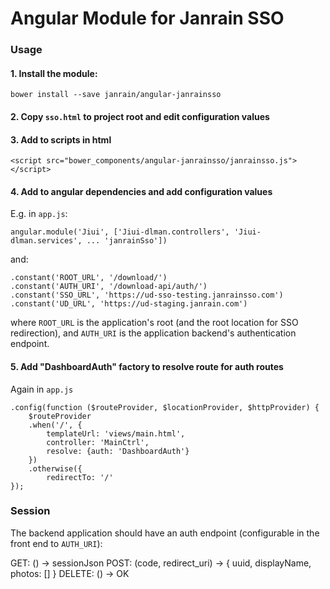 # Angular Module for Janrain SSO

### Usage

#### 1. Install the module:

    bower install --save janrain/angular-janrainsso

#### 2. Copy `sso.html` to project root and edit configuration values

#### 3. Add to scripts in html

    <script src="bower_components/angular-janrainsso/janrainsso.js"></script>

#### 4. Add to angular dependencies and add configuration values

E.g. in `app.js`:

    angular.module('Jiui', ['Jiui-dlman.controllers', 'Jiui-dlman.services', ... 'janrainSso'])

and:

    .constant('ROOT_URL', '/download/')
    .constant('AUTH_URI', '/download-api/auth/')
    .constant('SSO_URL', 'https://ud-sso-testing.janrainsso.com')
    .constant('UD_URL', 'https://ud-staging.janrain.com')

where `ROOT_URL` is the application's root (and the root location for SSO redirection), and `AUTH_URI` is the application backend's authentication endpoint.

#### 5. Add "DashboardAuth" factory to resolve route for auth routes

Again in `app.js`

    .config(function ($routeProvider, $locationProvider, $httpProvider) {
        $routeProvider
        .when('/', {
            templateUrl: 'views/main.html',
            controller: 'MainCtrl',
            resolve: {auth: 'DashboardAuth'}
        })
        .otherwise({
            redirectTo: '/'
    });

### Session

The backend application should have an auth endpoint (configurable in the front end to `AUTH_URI`):

GET: () -> sessionJson
POST: (code, redirect_uri) -> { uuid, displayName, photos: [] }
DELETE: () -> OK

